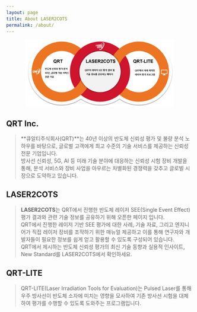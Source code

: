 ```yaml
---
layout: page
title: About LASER2COTS
permalink: /about/
---
```


<p align="center"> 
  <img src="/assets/about_diagram.png" style="max-width: 80%;">
</p>

## QRT Inc.
> **큐알티주식회사(QRT)**는 40년 이상의 반도체 신뢰성 평가 및 불량 분석 노하우를 바탕으로, 글로벌 고객에게 최고 수준의 기술 서비스를 제공하는 신뢰성 전문 기업입니다.  
방사선 신뢰성, 5G, AI 등 미래 기술 분야에 대응하는 신뢰성 시험 장비 개발을 통해, 분석 서비스와 장비 사업을 아우르는 차별화된 경쟁력을 갖추고 글로벌 시장으로 도약하고 있습니다.

## LASER2COTS
> **LASER2COTS**는 QRT에서 진행한 반도체 레이저 SEE(Single Event Effect) 평가 결과와 관련 기술 정보를 공유하기 위해 오픈한 페이지 입니다.  
QRT에서 진행한 레이저 기반 SEE 평가에 대한 사례, 기술 자료, 그리고 엔지니어가 직접 레이저 장비를 조작하기 위한 매뉴얼 제공하고 이를 통해 연구자와 개발자들이 필요한 정보를 쉽게 얻고 활용할 수 있도록 구성되어 있습니다.  
QRT에서 제시하는 반도체 신뢰성 평가의 최신 기술 동향과 실용적 인사이트, New Standard를 LASER2COTS에서 확인하세요.


## QRT-LITE
> QRT-LITE(Laser Irradiation Tools for Evaluation)는 Pulsed Laser를 통해 우주 방사선이 반도체 소자에 미치는 영향을 모사하여 기존 방사선 시험을 대체하여 평가를 수행할 수 있도록 도와주는 프로그램입니다.
